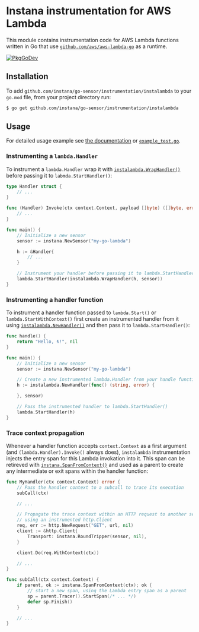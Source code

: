 Instana instrumentation for AWS Lambda
======================================

This module contains instrumentation code for AWS Lambda functions written in Go that use
[`github.com/aws/aws-lambda-go`](https://github.com/aws/aws-lambda-go) as a runtime.

[![PkgGoDev](https://pkg.go.dev/badge/github.com/instana/go-sensor/instrumentation/instalambda)](https://pkg.go.dev/github.com/instana/go-sensor/instrumentation/instalambda)

Installation
------------

To add `github.com/instana/go-sensor/instrumentation/instalambda` to your `go.mod` file, from your project directory
run:

```bash
$ go get github.com/instana/go-sensor/instrumentation/instalambda
```

Usage
-----

For detailed usage example see [the documentation][godoc] or [`example_test.go`](./example_test.go).

### Instrumenting a `lambda.Handler`

To instrument a `lambda.Handler` wrap it with [`instalambda.WrapHandler()`][instalambda.WrapHandler] before passing it
to `labmda.StartHandler()`:

```go
type Handler struct {
	// ...
}

func (Handler) Invoke(ctx context.Context, payload []byte) ([]byte, error) {
	// ...
}

func main() {
	// Initialize a new sensor
	sensor := instana.NewSensor("my-go-lambda")

	h := &Handler{
		// ...
	}

	// Instrument your handler before passing it to lambda.StartHandler()
	lambda.StartHandler(instalambda.WrapHandler(h, sensor))
}
```

### Instrumenting a handler function

To instrument a handler function passed to `lambda.Start()` or `lambda.StartWithContext()` first create an instrumented
handler from it using [`instalambda.NewHandler()`][instalambda.NewHandler] and then pass it to `lambda.StartHandler()`:

```go
func handle() {
	return "Hello, ƛ!", nil
}

func main() {
	// Initialize a new sensor
	sensor := instana.NewSensor("my-go-lambda")

	// Create a new instrumented lambda.Handler from your handle function
	h := instalambda.NewHandler(func() (string, error) {

	}, sensor)

	// Pass the instrumented handler to lambda.StartHandler()
	lambda.StartHandler(h)
}
```

### Trace context propagation

Whenever a handler function accepts `context.Context` as a first argument (and `(lambda.Handler).Invoke()` always does), `instalambda`
instrumentation injects the entry span for this Lambda invokation into it. This span can be retireved with
[`instana.SpanFromContext()`][instana.SpanFromContext] and used as a parent to create any intermediate or exit spans within the handler function:

```go
func MyHandler(ctx context.Context) error {
	// Pass the handler context to a subcall to trace its execution
	subCall(ctx)

	// ...

	// Propagate the trace context within an HTTP request to another service monitored with Instana
	// using an instrumented http.Client
	req, err := http.NewRequest("GET", url, nil)
    client := &http.Client{
	    Transport: instana.RoundTripper(sensor, nil),
	}

	client.Do(req.WithContext(ctx))

	// ...
}

func subCall(ctx context.Context) {
	if parent, ok := instana.SpanFromContext(ctx); ok {
		// start a new span, using the Lambda entry span as a parent
		sp = parent.Tracer().StartSpan(/* ... */)
		defer sp.Finish()
	}

	// ...
}
```

[godoc]: https://pkg.go.dev/github.com/instana/go-sensor/instrumentation/instalambda
[instalambda.NewHandler]: https://pkg.go.dev/github.com/instana/go-sensor/instrumentation/instalambda#NewHandler
[instalambda.WrapHandler]: https://pkg.go.dev/github.com/instana/go-sensor/instrumentation/instalambda#WrapHandler
[instana.SpanFromContext]: https://pkg.go.dev/github.com/instana/go-sensor#SpanFromContext
